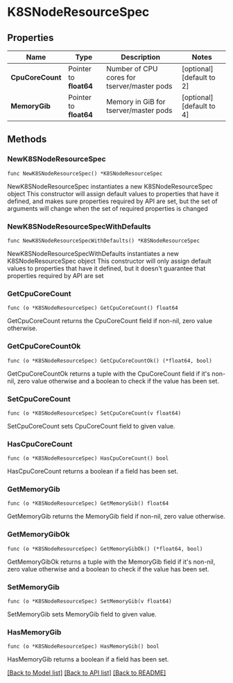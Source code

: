 # K8SNodeResourceSpec

## Properties

Name | Type | Description | Notes
------------ | ------------- | ------------- | -------------
**CpuCoreCount** | Pointer to **float64** | Number of CPU cores for tserver/master pods | [optional] [default to 2]
**MemoryGib** | Pointer to **float64** | Memory in GiB for tserver/master pods | [optional] [default to 4]

## Methods

### NewK8SNodeResourceSpec

`func NewK8SNodeResourceSpec() *K8SNodeResourceSpec`

NewK8SNodeResourceSpec instantiates a new K8SNodeResourceSpec object
This constructor will assign default values to properties that have it defined,
and makes sure properties required by API are set, but the set of arguments
will change when the set of required properties is changed

### NewK8SNodeResourceSpecWithDefaults

`func NewK8SNodeResourceSpecWithDefaults() *K8SNodeResourceSpec`

NewK8SNodeResourceSpecWithDefaults instantiates a new K8SNodeResourceSpec object
This constructor will only assign default values to properties that have it defined,
but it doesn't guarantee that properties required by API are set

### GetCpuCoreCount

`func (o *K8SNodeResourceSpec) GetCpuCoreCount() float64`

GetCpuCoreCount returns the CpuCoreCount field if non-nil, zero value otherwise.

### GetCpuCoreCountOk

`func (o *K8SNodeResourceSpec) GetCpuCoreCountOk() (*float64, bool)`

GetCpuCoreCountOk returns a tuple with the CpuCoreCount field if it's non-nil, zero value otherwise
and a boolean to check if the value has been set.

### SetCpuCoreCount

`func (o *K8SNodeResourceSpec) SetCpuCoreCount(v float64)`

SetCpuCoreCount sets CpuCoreCount field to given value.

### HasCpuCoreCount

`func (o *K8SNodeResourceSpec) HasCpuCoreCount() bool`

HasCpuCoreCount returns a boolean if a field has been set.

### GetMemoryGib

`func (o *K8SNodeResourceSpec) GetMemoryGib() float64`

GetMemoryGib returns the MemoryGib field if non-nil, zero value otherwise.

### GetMemoryGibOk

`func (o *K8SNodeResourceSpec) GetMemoryGibOk() (*float64, bool)`

GetMemoryGibOk returns a tuple with the MemoryGib field if it's non-nil, zero value otherwise
and a boolean to check if the value has been set.

### SetMemoryGib

`func (o *K8SNodeResourceSpec) SetMemoryGib(v float64)`

SetMemoryGib sets MemoryGib field to given value.

### HasMemoryGib

`func (o *K8SNodeResourceSpec) HasMemoryGib() bool`

HasMemoryGib returns a boolean if a field has been set.


[[Back to Model list]](../README.md#documentation-for-models) [[Back to API list]](../README.md#documentation-for-api-endpoints) [[Back to README]](../README.md)


